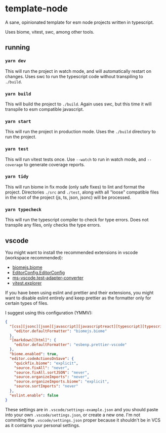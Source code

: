 # template-node

A sane, opinionated template for esm node projects written in typescript.

Uses biome, vitest, swc, among other tools.

## running

### `yarn dev`

This will run the project in watch mode, and will automatically restart on changes. Uses swc to run the typescript code without transpiling to `./build`.

### `yarn build`

This will build the project to `./build`. Again uses swc, but this time it will transpile to esm compatible javascript.

### `yarn start`

This will run the project in production mode. Uses the `./build` directory to run the project.

### `yarn test`

This will run vitest tests once. Use `--watch` to run in watch mode, and `--coverage` to generate coverage reports.

### `yarn tidy`

This will run biome in fix mode (only safe fixes) to lint and format the project. Directories `./src` and `./test`, along with all "loose" compatible files in the root of the project (js, ts, json, jsonc) will be processed.

### `yarn typecheck`

This will run the typescript compiler to check for type errors. Does not transpile any files, only checks the type errors.

## vscode

You might want to install the recommended extensions in vscode (workspace recommended):

- [biomejs.biome](https://marketplace.visualstudio.com/items?itemName=biomejs.biome)
- [EditorConfig.EditorConfig](https://marketplace.visualstudio.com/items?itemName=EditorConfig.EditorConfig)
- [ms-vscode.test-adapter-converter](https://marketplace.visualstudio.com/items?itemName=ms-vscode.test-adapter-converter)
- [vitest.explorer](https://marketplace.visualstudio.com/items?itemName=vitest.explorer)

If you have been using eslint and prettier and their extensions, you might want to disable eslint entirely and keep prettier as the formatter only for certain types of files.

I suggest using this configuration (YMMV):

```json
{
  "[css][jsonc][json][javascript][javascriptreact][typescript][typescriptreact]": {
    "editor.defaultFormatter": "biomejs.biome"
  },
  "[markdown][html]": {
    "editor.defaultFormatter": "esbenp.prettier-vscode"
  },
  "biome.enabled": true,
  "editor.codeActionsOnSave": {
    "quickfix.biome": "explicit",
    "source.fixAll": "never",
    "source.fixAll.sortJSON": "never",
    "source.organizeImports": "never",
    "source.organizeImports.biome": "explicit",
    "source.sortImports": "never"
  },
  "eslint.enable": false
}
```

These settings are in `.vscode/settings-example.json` and you should paste into your own `.vscode/settings.json`, or create a new one. I'm not commiting the `.vscode/settings.json` proper because it shouldn't be in VCS as it contains your personal settings.
